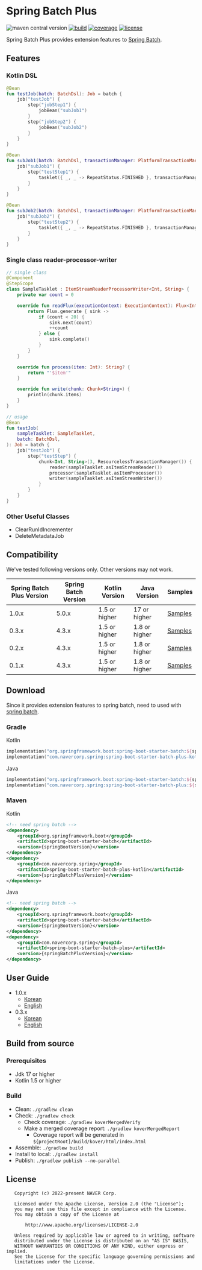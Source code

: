 # Spring Batch Plus

![maven central version](https://maven-badges.herokuapp.com/maven-central/com.navercorp.spring/spring-batch-plus-kotlin/badge.svg)
[![build](https://github.com/naver/spring-batch-plus/actions/workflows/build.yml/badge.svg?branch=main)](https://github.com/naver/spring-batch-plus/actions/workflows/build.yml?query=branch%3Amain)
[![coverage](https://codecov.io/github/naver/spring-batch-plus/branch/main/graph/badge.svg)](https://codecov.io/github/naver/spring-batch-plus)
[![license](https://img.shields.io/badge/License-Apache%202.0-blue.svg)](https://github.com/naver/spring-batch-plus/blob/main/LICENSE)

Spring Batch Plus provides extension features to [Spring Batch](https://github.com/spring-projects/spring-batch).

## Features

### Kotlin DSL

```kotlin
@Bean
fun testJob(batch: BatchDsl): Job = batch {
    job("testJob") {
        step("jobStep1") {
            jobBean("subJob1")
        }
        step("jobStep2") {
            jobBean("subJob2")
        }
    }
}

@Bean
fun subJob1(batch: BatchDsl, transactionManager: PlatformTransactionManager): Job = batch {
    job("subJob1") {
        step("testStep1") {
            tasklet({ _, _ -> RepeatStatus.FINISHED }, transactionManager)
        }
    }
}

@Bean
fun subJob2(batch: BatchDsl, transactionManager: PlatformTransactionManager): Job = batch {
    job("subJob2") {
        step("testStep2") {
            tasklet({ _, _ -> RepeatStatus.FINISHED }, transactionManager)
        }
    }
}
```

### Single class reader-processor-writer

```kotlin
// single class
@Component
@StepScope
class SampleTasklet : ItemStreamReaderProcessorWriter<Int, String> {
    private var count = 0

    override fun readFlux(executionContext: ExecutionContext): Flux<Int> {
        return Flux.generate { sink ->
            if (count < 20) {
                sink.next(count)
                ++count
            } else {
                sink.complete()
            }
        }
    }

    override fun process(item: Int): String? {
        return "'$item'"
    }

    override fun write(chunk: Chunk<String>) {
        println(chunk.items)
    }
}

// usage
@Bean
fun testJob(
    sampleTasklet: SampleTasklet,
    batch: BatchDsl,
): Job = batch {
    job("testJob") {
        step("testStep") {
            chunk<Int, String>(3, ResourcelessTransactionManager()) {
                reader(sampleTasklet.asItemStreamReader())
                processor(sampleTasklet.asItemProcessor())
                writer(sampleTasklet.asItemStreamWriter())
            }
        }
    }
}
```

### Other Useful Classes

- ClearRunIdIncrementer
- DeleteMetadataJob

## Compatibility

We've tested following versions only. Other versions may not work.

| Spring Batch Plus Version | Spring Batch Version | Kotlin Version | Java Version  | Samples                                                                                    |
|---------------------------|----------------------|----------------|---------------|--------------------------------------------------------------------------------------------|
| 1.0.x                     | 5.0.x                | 1.5 or higher  | 17 or higher  | [Samples](https://github.com/naver/spring-batch-plus/tree/v1.0.0/spring-batch-plus-sample) |
| 0.3.x                     | 4.3.x                | 1.5 or higher  | 1.8 or higher | [Samples](https://github.com/naver/spring-batch-plus/tree/v0.3.0/spring-batch-plus-sample) |
| 0.2.x                     | 4.3.x                | 1.5 or higher  | 1.8 or higher | [Samples](https://github.com/naver/spring-batch-plus/tree/v0.2.0/spring-batch-plus-sample) |
| 0.1.x                     | 4.3.x                | 1.5 or higher  | 1.8 or higher | [Samples](https://github.com/naver/spring-batch-plus/tree/v0.1.0/spring-batch-plus-sample) |

## Download

Since it provides extension features to spring batch, need to used with [spring batch](https://github.com/spring-projects/spring-batch).

### Gradle

Kotlin

```kotlin
implementation("org.springframework.boot:spring-boot-starter-batch:${springBootVersion}") // need spring batch
implementation("com.navercorp.spring:spring-boot-starter-batch-plus-kotlin:${springBatchPlusVersion}")
```

Java

```kotlin
implementation("org.springframework.boot:spring-boot-starter-batch:${springBootVersion}") // need spring batch
implementation("com.navercorp.spring:spring-boot-starter-batch-plus:${springBatchPlusVersion}")
```

### Maven

Kotlin

```xml
<!-- need spring batch -->
<dependency>
    <groupId>org.springframework.boot</groupId>
    <artifactId>spring-boot-starter-batch</artifactId>
    <version>{springBootVersion}</version>
</dependency>
<dependency>
    <groupId>com.navercorp.spring</groupId>
    <artifactId>spring-boot-starter-batch-plus-kotlin</artifactId>
    <version>{springBatchPlusVersion}</version>
</dependency>
```

Java

```xml
<!-- need spring batch -->
<dependency>
    <groupId>org.springframework.boot</groupId>
    <artifactId>spring-boot-starter-batch</artifactId>
    <version>{springBootVersion}</version>
</dependency>
<dependency>
    <groupId>com.navercorp.spring</groupId>
    <artifactId>spring-boot-starter-batch-plus</artifactId>
    <version>{springBatchPlusVersion}</version>
</dependency>
```

## User Guide

- 1.0.x
  - [Korean](./doc/ko/README.md)
  - [English](./doc/en/README.md)
- 0.3.x
  - [Korean](https://github.com/naver/spring-batch-plus/tree/0.3.x/doc/ko)
  - [English](https://github.com/naver/spring-batch-plus/tree/0.3.x/doc/en)

## Build from source

### Prerequisites

- Jdk 17 or higher
- Kotlin 1.5 or higher

### Build

- Clean: `./gradlew clean`
- Check: `./gradlew check`
  - Check coverage: `./gradlew koverMergedVerify`
  - Make a merged coverage report: `./gradlew koverMergedReport`
    - Coverage report will be generated in `${projectRoot]/build/kover/html/index.html`
- Assemble: `./gradlew build`
- Install to local: `./gradlew install`
- Publish: `./gradlew publish --no-parallel`

## License

```
   Copyright (c) 2022-present NAVER Corp.

   Licensed under the Apache License, Version 2.0 (the "License");
   you may not use this file except in compliance with the License.
   You may obtain a copy of the License at

       http://www.apache.org/licenses/LICENSE-2.0

   Unless required by applicable law or agreed to in writing, software
   distributed under the License is distributed on an "AS IS" BASIS,
   WITHOUT WARRANTIES OR CONDITIONS OF ANY KIND, either express or implied.
   See the License for the specific language governing permissions and
   limitations under the License.
```
